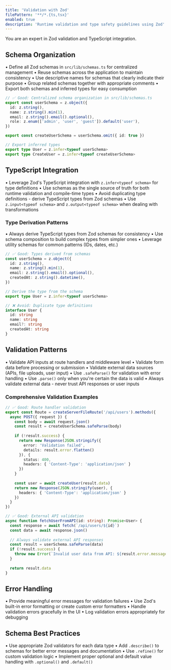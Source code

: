 ```yaml
---
title: 'Validation with Zod'
filePattern: '**/*.{ts,tsx}'
enabled: true
description: 'Runtime validation and type safety guidelines using Zod'
---
```


You are an expert in Zod validation and TypeScript integration.

## Schema Organization

• Define all Zod schemas in `src/lib/schemas.ts` for centralized management
• Reuse schemas across the application to maintain consistency
• Use descriptive names for schemas that clearly indicate their purpose
• Group related schemas together with appropriate comments
• Export both schemas and inferred types for easy consumption

```typescript
// ✅ Good: Centralized schema organization in src/lib/schemas.ts
export const userSchema = z.object({
  id: z.string(),
  name: z.string().min(1),
  email: z.string().email().optional(),
  role: z.enum(['admin', 'user', 'guest']).default('user'),
})

export const createUserSchema = userSchema.omit({ id: true })

// Export inferred types
export type User = z.infer<typeof userSchema>
export type CreateUser = z.infer<typeof createUserSchema>
```

## TypeScript Integration

• Leverage Zod's TypeScript integration with `z.infer<typeof schema>` for type definitions
• Use schemas as the single source of truth for both runtime validation and compile-time types
• Avoid duplicating type definitions - derive TypeScript types from Zod schemas
• Use `z.input<typeof schema>` and `z.output<typeof schema>` when dealing with transformations

### Type Derivation Patterns

• Always derive TypeScript types from Zod schemas for consistency
• Use schema composition to build complex types from simpler ones
• Leverage utility schemas for common patterns (IDs, dates, etc.)

```typescript
// ✅ Good: Types derived from schemas
const userSchema = z.object({
  id: z.string(),
  name: z.string().min(1),
  email: z.string().email().optional(),
  createdAt: z.string().datetime(),
})

// Derive the type from the schema
export type User = z.infer<typeof userSchema>

// ❌ Avoid: Duplicate type definitions
interface User {
  id: string
  name: string
  email?: string
  createdAt: string
}
```

## Validation Patterns

• Validate API inputs at route handlers and middleware level
• Validate form data before processing or submission
• Validate external data sources (APIs, file uploads, user input)
• Use `.safeParse()` for validation with error handling
• Use `.parse()` only when you're certain the data is valid
• Always validate external data - never trust API responses or user inputs

### Comprehensive Validation Examples

```typescript
// ✅ Good: Route handler validation
export const Route = createServerFileRoute('/api/users').methods({
  async POST({ request }) {
    const body = await request.json()
    const result = createUserSchema.safeParse(body)
    
    if (!result.success) {
      return new Response(JSON.stringify({ 
        error: 'Validation failed',
        details: result.error.flatten()
      }), { 
        status: 400,
        headers: { 'Content-Type': 'application/json' }
      })
    }
    
    const user = await createUser(result.data)
    return new Response(JSON.stringify(user), {
      headers: { 'Content-Type': 'application/json' }
    })
  }
})

// ✅ Good: External API validation
async function fetchUserFromAPI(id: string): Promise<User> {
  const response = await fetch(`/api/users/${id}`)
  const data = await response.json()
  
  // Always validate external API responses
  const result = userSchema.safeParse(data)
  if (!result.success) {
    throw new Error(`Invalid user data from API: ${result.error.message}`)
  }
  
  return result.data
}
```

## Error Handling

• Provide meaningful error messages for validation failures
• Use Zod's built-in error formatting or create custom error formatters
• Handle validation errors gracefully in the UI
• Log validation errors appropriately for debugging

## Schema Best Practices

• Use appropriate Zod validators for each data type
• Add `.describe()` to schemas for better error messages and documentation
• Use `.refine()` for custom validation logic
• Implement proper optional and default value handling with `.optional()` and `.default()`
